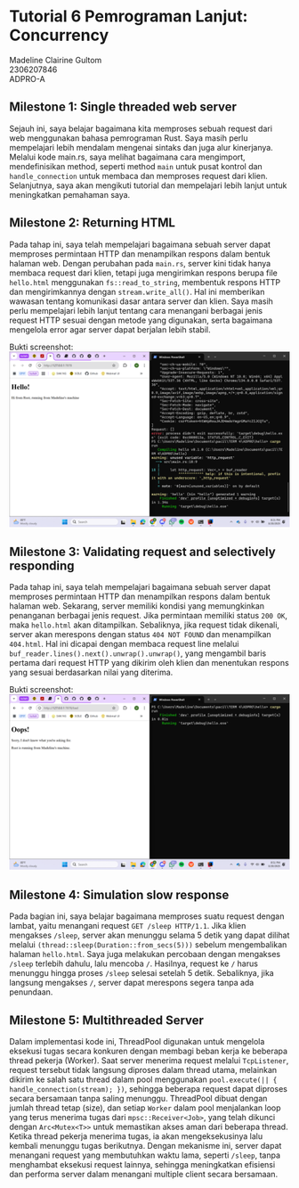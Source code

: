 # Tutorial 6 Pemrograman Lanjut: Concurrency
Madeline Clairine Gultom\
2306207846\
ADPRO-A

## Milestone 1: Single threaded web server
Sejauh ini, saya belajar bagaimana kita memproses sebuah request dari web menggunakan bahasa pemrograman Rust. Saya masih perlu mempelajari lebih mendalam mengenai sintaks dan juga alur kinerjanya. Melalui kode main.rs, saya melihat bagaimana cara mengimport, mendefinisikan method, seperti method `main` untuk pusat kontrol dan `handle_connection` untuk membaca dan memproses request dari klien. Selanjutnya, saya akan mengikuti tutorial dan mempelajari lebih lanjut untuk meningkatkan pemahaman saya.

## Milestone 2: Returning HTML
Pada tahap ini, saya telah mempelajari bagaimana sebuah server dapat memproses permintaan HTTP dan menampilkan respons dalam bentuk halaman web. Dengan perubahan pada `main.rs`, server kini tidak hanya membaca request dari klien, tetapi juga mengirimkan respons berupa file `hello.html` menggunakan `fs::read_to_string`, membentuk respons HTTP dan mengirimkannya dengan `stream.write_all()`. Hal ini memberikan wawasan tentang komunikasi dasar antara server dan klien. Saya masih perlu mempelajari lebih lanjut tentang cara menangani berbagai jenis request HTTP sesuai dengan metode yang digunakan, serta bagaimana mengelola error agar server dapat berjalan lebih stabil.

Bukti screenshot:
<img src='img/commit2.png'>

## Milestone 3: Validating request and selectively responding
Pada tahap ini, saya telah mempelajari bagaimana sebuah server dapat memproses permintaan HTTP dan menampilkan respons dalam bentuk halaman web. Sekarang, server memiliki kondisi yang memungkinkan penanganan berbagai jenis request. Jika permintaan memiliki status `200 OK`, maka `hello.html` akan ditampilkan. Sebaliknya, jika request tidak dikenali, server akan merespons dengan status `404 NOT FOUND` dan menampilkan `404.html`. Hal ini dicapai dengan membaca request line melalui `buf_reader.lines().next().unwrap().unwrap()`, yang mengambil baris pertama dari request HTTP yang dikirim oleh klien dan menentukan respons yang sesuai berdasarkan nilai yang diterima.

Bukti screenshot:
<img src='img/commit3.png'>

## Milestone 4: Simulation slow response
Pada bagian ini, saya belajar bagaimana memproses suatu request dengan lambat, yaitu menangani request `GET /sleep HTTP/1.1`. Jika klien mengakses `/sleep`, server akan menunggu selama 5 detik yang dapat dilihat melalui   `(thread::sleep(Duration::from_secs(5)))` sebelum mengembalikan halaman `hello.html`. Saya juga melakukan percobaan dengan mengakses `/sleep` terlebih dahulu, lalu mencoba `/`. Hasilnya, request ke `/` harus menunggu hingga proses `/sleep` selesai setelah 5 detik. Sebaliknya, jika langsung mengakses `/`, server dapat merespons segera tanpa ada penundaan.

## Milestone 5: Multithreaded Server
Dalam implementasi kode ini, ThreadPool digunakan untuk mengelola eksekusi tugas secara konkuren dengan membagi beban kerja ke beberapa thread pekerja (Worker). Saat server menerima request melalui `TcpListener`, request tersebut tidak langsung diproses dalam thread utama, melainkan dikirim ke salah satu thread dalam pool menggunakan `pool.execute(|| { handle_connection(stream); })`, sehingga beberapa request dapat diproses secara bersamaan tanpa saling menunggu. ThreadPool dibuat dengan jumlah thread tetap (size), dan setiap `Worker` dalam pool menjalankan loop yang terus menerima tugas dari `mpsc::Receiver<Job>`, yang telah dikunci dengan `Arc<Mutex<T>>` untuk memastikan akses aman dari beberapa thread. Ketika thread pekerja menerima tugas, ia akan mengeksekusinya lalu kembali menunggu tugas berikutnya. Dengan mekanisme ini, server dapat menangani request yang membutuhkan waktu lama, seperti `/sleep`, tanpa menghambat eksekusi request lainnya, sehingga meningkatkan efisiensi dan performa server dalam menangani multiple client secara bersamaan.
